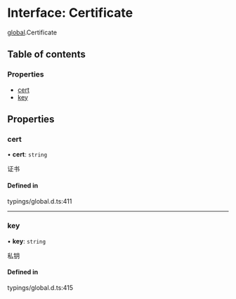 # Interface: Certificate

[global](../modules/global.md).Certificate

## Table of contents

### Properties

- [cert](#cert)
- [key](#key)

## Properties

<span id="cert"></span>

### cert

• **cert**: `string`

证书

#### Defined in

typings/global.d.ts:411

___

<span id="key"></span>

### key

• **key**: `string`

私钥

#### Defined in

typings/global.d.ts:415
